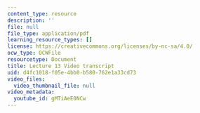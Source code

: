 ```yaml
---
content_type: resource
description: ''
file: null
file_type: application/pdf
learning_resource_types: []
license: https://creativecommons.org/licenses/by-nc-sa/4.0/
ocw_type: OCWFile
resourcetype: Document
title: Lecture 13 Video transcript
uid: d4fc1018-f05e-4bb0-b580-762e1a33cd73
video_files:
  video_thumbnail_file: null
video_metadata:
  youtube_id: gMTiAeE0NCw
---
```

